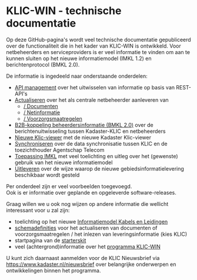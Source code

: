 ﻿# KLIC-WIN - technische documentatie

Op deze GitHub-pagina's wordt veel technische documentatie gepubliceerd over de functionaliteit die in het kader van KLIC-WIN is ontwikkeld.
Voor netbeheerders en serviceproviders is er veel informatie te vinden om aan te kunnen sluiten op het nieuwe informatiemodel (IMKL 1.2) en berichtenprotocol (BMKL 2.0).

De informatie is ingedeeld naar onderstaande onderdelen:
* [API management](../../tree/master/API%20management) over het uitwisselen van informatie op basis van REST-API's
* [Actualiseren](../../tree/master/Actualiseren) over het als centrale netbeheerder aanleveren van
  - [/ Documenten](../../tree/master/Actualiseren/Documenten)
  - [/ Netinformatie](../../tree/master/Actualiseren/Netinformatie)
  - [/ Voorzorgsmaatregelen](../../tree/master/Actualiseren/Voorzorgsmaatregelen)
* [B2B-koppeling beheerdersinformatie (BMKL 2.0)](../../tree/master/B2B-koppeling%20beheerdersinformatie%20(BMKL%202.0)) over de berichtenuitwisseling tussen Kadaster-KLIC en netbeheerders
* [Nieuwe Klic-viewer](../../tree/master/Nieuwe%20Klic-viewer) met de nieuwe Kadaster Klic-viewer
* [Synchroniseren](../../tree/master/Synchroniseren%20(Agentschap%20Telecom)) over de data synchronisatie tussen KLIC en de toezichthouder Agentschap Telecom
* [Toepassing IMKL](../../tree/master/Toepassing%20IMKL) met veel toelichting en uitleg over het (gewenste) gebruik van het nieuwe informatiemodel
* [Uitleveren](../../tree/master/Uitleveren) over de wijze waarop de nieuwe gebiedsinformatielevering beschikbaar wordt gesteld

Per onderdeel zijn er veel voorbeelden toegevoegd.  \
Ook is er informatie over geplande en opgeleverde software-releases.

Graag willen we u ook nog wijzen op andere informatie die wellicht interessant voor u zal zijn:
* toelichting op het nieuwe [Informatiemodel Kabels en Leidingen](https://register.geostandaarden.nl/imkl2015/)
* [schemadefinities](https://www.kadaster.nl/schemas) voor het actualiseren van documenten of voorzorgsmaatregelen / het inlezen van leveringsinformatie (kies KLIC)
* startpagina van de [starterskit](https://www.klicwin.net/Starterskit_webpages/Starterskit%20Home.html)
* veel (achtergrond)informatie over het [programma KLIC-WIN](https://www.kadaster.nl/klic-win)

U kunt zich daarnaast aanmelden voor de KLIC Nieuwsbrief via https://www.kadaster.nl/nieuwsbrief over belangrijke onderwerpen en ontwikkelingen binnen het programma.